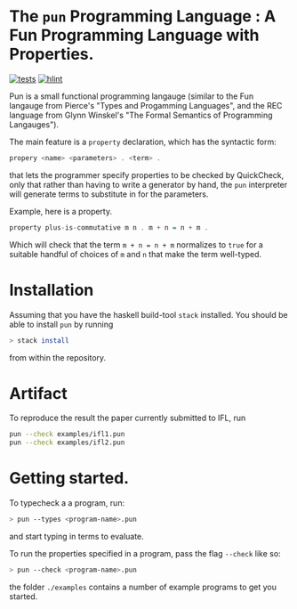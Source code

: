 # The `pun` Programming Language : A Fun Programming Language with Properties.

[![tests](https://github.com/jtkristensen/pun-lang/actions/workflows/main-test.yaml/badge.svg)](https://github.com/jtkristensen/pun-lang/actions/workflows/main-test.yaml)
[![hlint](https://github.com/jtkristensen/pun-lang/actions/workflows/main-hlint.yaml/badge.svg)](https://github.com/jtkristensen/pun-lang/actions/workflows/main-hlint.yaml)

Pun is a small functional programming langauge (similar to the Fun langauge
from Pierce's "Types and Progamming Languages", and the REC language from
Glynn Winskel's "The Formal Semantics of Programming Langauges").

The main feature is a `property` declaration, which has the syntactic form:

```haskell
propery <name> <parameters> . <term> .
```

that lets the programmer specify properties to be checked by QuickCheck,
only that rather than having to write a generator by hand, the `pun`
interpreter will generate terms to substitute in for the parameters.

Example, here is a property.

```haskell
property plus-is-commutative m n . m + n = n + m .
```

Which will check that the term `m + n = n + m` normalizes to `true` for a
suitable handful of choices of `m` and `n` that make the term well-typed.

# Installation

Assuming that you have the haskell build-tool `stack` installed.
You should be able to install `pun` by running

```bash
> stack install
```

from within the repository.

# Artifact

To reproduce the result the paper currently submitted to IFL, run

```bash
pun --check examples/ifl1.pun
pun --check examples/ifl2.pun
```

# Getting started.

To typecheck a a program, run:

```bash
> pun --types <program-name>.pun
```

and start typing in terms to evaluate.

To run the properties specified in a program, pass the flag `--check` like so:

```bash
> pun --check <program-name>.pun
```

the folder `./examples` contains a number of example programs to get you started.
